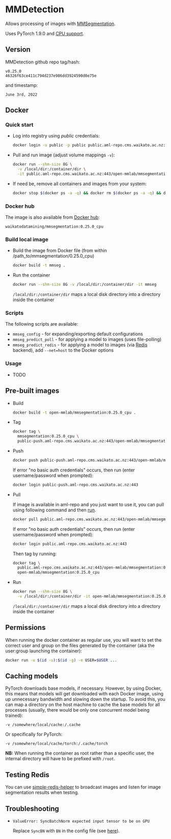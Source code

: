 # MMDetection

Allows processing of images with [MMSegmentation](https://github.com/open-mmlab/mmsegmentation).

Uses PyTorch 1.9.0 and [CPU support](https://mmsegmentation.readthedocs.io/en/latest/get_started.html#install-on-cpu-only-platforms).

## Version

MMDetection github repo tag/hash:

```
v0.25.0
46326f63ce411c794d237e986dd3924590d0e75e
```

and timestamp:

```
June 3rd, 2022
```

## Docker

### Quick start

* Log into registry using *public* credentials:

  ```bash
  docker login -u public -p public public.aml-repo.cms.waikato.ac.nz:443 
  ```

* Pull and run image (adjust volume mappings `-v`):

  ```bash
  docker run --shm-size 8G \
    -v /local/dir:/container/dir \
    -it public.aml-repo.cms.waikato.ac.nz:443/open-mmlab/mmsegmentation:0.25.0_cpu
  ```

* If need be, remove all containers and images from your system:

  ```bash
  docker stop $(docker ps -a -q) && docker rm $(docker ps -a -q) && docker system prune -a
  ```

### Docker hub

The image is also available from [Docker hub](https://hub.docker.com/u/waikatodatamining):

```
waikatodatamining/mmsegmentation:0.25.0_cpu
```

### Build local image

* Build the image from Docker file (from within /path_to/mmsegmentation/0.25.0_cpu)

  ```bash
  docker build -t mmseg .
  ```
  
* Run the container

  ```bash
  docker run --shm-size 8G -v /local/dir:/container/dir -it mmseg
  ```
  `/local/dir:/container/dir` maps a local disk directory into a directory inside the container

### Scripts

The following scripts are available:

* `mmseg_config` - for expanding/exporting default configurations
* `mmseg_predict_poll` - for applying a model to images (uses file-polling)
* `mmseg_predict_redis` - for applying a model to images (via [Redis](https://redis.io/) backend), 
  add `--net=host` to the Docker options 


### Usage

* TODO

## Pre-built images

* Build

  ```bash
  docker build -t open-mmlab/mmsegmentation:0.25.0_cpu .
  ```
  
* Tag

  ```bash
  docker tag \
    mmsegmentation:0.25.0_cpu \
    public-push.aml-repo.cms.waikato.ac.nz:443/open-mmlab/mmsegmentation:0.25.0_cpu
  ```
  
* Push

  ```bash
  docker push public-push.aml-repo.cms.waikato.ac.nz:443/open-mmlab/mmsegmentation:0.25.0_cpu
  ```
  If error "no basic auth credentials" occurs, then run (enter username/password when prompted):
  
  ```bash
  docker login public-push.aml-repo.cms.waikato.ac.nz:443
  ```
  
* Pull

  If image is available in aml-repo and you just want to use it, you can pull using following command and then [run](#run).

  ```bash
  docker pull public.aml-repo.cms.waikato.ac.nz:443/open-mmlab/mmsegmentation:0.25.0_cpu
  ```
  If error "no basic auth credentials" occurs, then run (enter username/password when prompted):
  
  ```bash
  docker login public.aml-repo.cms.waikato.ac.nz:443
  ```
  Then tag by running:
  
  ```bash
  docker tag \
    public.aml-repo.cms.waikato.ac.nz:443/open-mmlab/mmsegmentation:0.25.0_cpu \
    open-mmlab/mmsegmentation:0.25.0_cpu
  ```
  
* <a name="run">Run</a>

  ```bash
  docker run --shm-size 8G \
    -v /local/dir:/container/dir -it open-mmlab/mmsegmentation:0.25.0_cpu
  ```
  `/local/dir:/container/dir` maps a local disk directory into a directory inside the container



## Permissions

When running the docker container as regular use, you will want to set the correct
user and group on the files generated by the container (aka the user:group launching
the container):

```bash
docker run -u $(id -u):$(id -g) -e USER=$USER ...
```

## Caching models

PyTorch downloads base models, if necessary. However, by using Docker, this means that 
models will get downloaded with each Docker image, using up unnecessary bandwidth and
slowing down the startup. To avoid this, you can map a directory on the host machine
to cache the base models for all processes (usually, there would be only one concurrent
model being trained):  

```
-v /somewhere/local/cache:/.cache
```

Or specifically for PyTorch:

```
-v /somewhere/local/cache/torch:/.cache/torch
```

**NB:** When running the container as root rather than a specific user, the internal directory will have to be
prefixed with `/root`. 


## Testing Redis

You can use [simple-redis-helper](https://pypi.org/project/simple-redis-helper/) to broadcast images 
and listen for image segmentation results when testing.


## Troubleshooting

* `ValueError: SyncBatchNorm expected input tensor to be on GPU`

  Replace `SyncBN` with `BN` in the config file (see [here](https://github.com/open-mmlab/mmsegmentation/issues/387#issuecomment-784712980)).
